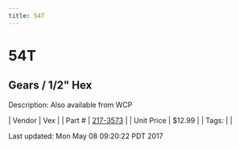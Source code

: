 ```yaml
---
title: 54T
---
```


# 54T
## Gears / 1/2" Hex
Description: 	Also available from WCP 

| Vendor | Vex | 
| Part # | [217-3573](http://www.vexrobotics.com/vexpro/motion/vexpro-gears/1-2-hex-bore.html) | 
| Unit Price | $12.99 | 
| Tags: |  | 

Last updated: Mon May 08 09:20:22 PDT 2017